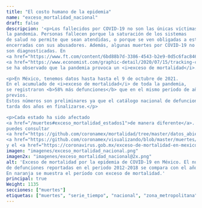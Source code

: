 ```yaml
---
title: "El costo humano de la epidemia"
name: "exceso_mortalidad_nacional"
draft: false
descripcion: '<p>Los fallecidos por COVID-19 no son las únicas víctimas de
la pandemia. Personas fallecen porque la saturación de los sistemas
de salud no permite que sean atendidas, o porque se ven obligadas a estar
encerradas con sus abusadores. Además, algunas muertes por COVID-19 no
son diagnosticadas. En
<a href="https://www.ft.com/content/6bd88b7d-3386-4543-b2e9-0d5c6fac846c" target="_blank">numerosos</a>
<a href="https://www.economist.com/graphic-detail/2020/07/15/tracking-covid-19-excess-deaths-across-countries">países</a>
se ha observado que la pandemia provoca un <i>exceso de mortalidad</i>.</p>

<p>En México, tenemos datos hasta hasta el 9 de octubre de 2021.
En el acumulado de <i>exceso de mortalidad</i> de toda la pandemia,
se registraron <b>58% más defunciones</b> que en el mismo periodo de años
previos.
Estos números son preliminares ya que el catálogo nacional de defunciones
tarda dos años en finalizarse.</p>

<p>Cada estado ha sido afectado
<a href="/muertes#exceso_mortalidad_estados1">de manera diferente</a>. También
puedes consultar
<a href="https://github.com/coronamex/mortalidad/tree/master/datos_abiertos" target="_blank">los datos</a>,
<a href="https://github.com/coronamex/visualizando/blob/master/muertes/exceso_mortalidad.r" target="_blank">el código</a>,
y el <a href="https://coronavirus.gob.mx/exceso-de-mortalidad-en-mexico/" target="_blank">análisis del gobierno</a>.</p>'
imagen: "imagenes/exceso_mortalidad_nacional.png"
imagen2x: "imagenes/exceso_mortalidad_nacional@2x.png"
alt: 'Exceso de mortalidad por la epidemia de COVID-19 en México. El número
de defunciones reportadas en el periodo 2012-2018 se compara con el año 2020.
En naranja se muestra el período con exceso de mortalidad.'
principal: true
Weight: 1135
secciones: ["muertes"]
etiquetas: ["muertes", "serie_tiempo", "nacional", "zona_metropolitana", "estimado"]
---
```

